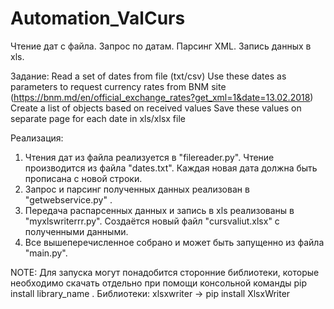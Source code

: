 # Automation_ValCurs
Чтение дат с файла. Запрос по датам. Парсинг XML. Запись данных в xls.

Задание:
Read a set of dates from file (txt/csv)
Use these dates as parameters to request currency rates from BNM site (https://bnm.md/en/official_exchange_rates?get_xml=1&date=13.02.2018)
Create a list of objects based on received values
Save these values on separate page for each date in xls/xlsx file

Реализация:
1. Чтения дат из файла реализуется в "filereader.py". Чтение производится из файла "dates.txt". Каждая новая дата должна быть прописана с новой строки.
2. Запрос и парсинг полученных данных реализован в "getwebservice.py" . 
3. Передача распарсенных данных и запись в xls реализованы в "myxlswriterrr.py". Создаётся новый файл "cursvaliut.xlsx" с полученными данными.
4. Все вышеперечисленное собрано и может быть запущенно из файла "main.py".

NOTE:
Для запуска могут понадобится сторонние библиотеки, которые необходимо скачать отдельно при помощи консольной команды pip install library_name .
Библиотеки:
xlsxwriter -> pip install XlsxWriter

